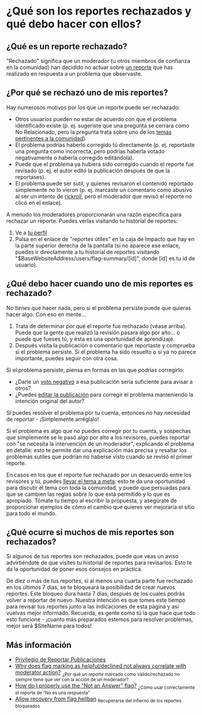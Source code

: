 # ¿Qué son los reportes rechazados y qué debo hacer con ellos?

## ¿Qué es un reporte rechazado?

"Rechazado" significa que un moderador (u otros miembros de confianza en la comunidad) han decidido no actuar sobre [un reporte](/help/privileges/flag-posts) que has realizado en respuesta a un problema que observaste.

## ¿Por qué se rechazó uno de mis reportes?

Hay numerosos motivos por los que un reporte puede ser rechazado:

- Otros usuarios pueden no estar de acuerdo con que el problema identificado existe (p. ej. sugeriste que una pregunta se cerrara como No Relacionado, pero la pregunta trata sobre uno de los [temas pertinentes a la comunidad](/help/on-topic)).
- El problema podrías haberlo corregido tú directamente (p. ej. reportaste una pregunta como incorrecta, pero podrías haberla votado negativamente o haberla corregido editándola).
- Puede que el problema ya hubiera sido corregido cuando el reporte fue revisado (p. ej. el autor editó la publicación después de que la reportases).
- El problema puede ser sutil, y quienes revisaron el contenido reportado simplemente no lo vieron (p. ej. marcaste un comentario como abusivo al ser un intento de [rickroll](https://www.youtube.com/watch?v=dQw4w9WgXcQ), pero el moderador que revisó el reporte no clicó en el enlace).

A menudo los moderadores proporcionarán una razón específica para rechazar un reporte. Puedes verlas visitando tu historial de reportes:

1. Ve a [tu perfil](/users/current)
2. Pulsa en el enlace de "reportes útiles" en la caja de Impacto que hay en la parte superior derecha de la pantalla (si no aparece ese enlace, puedes ir directamente a tu historial de reportes visitando  "$BaseWebsiteAddress/users/flag-summary/[id]", donde [id] es tu id de usuario).

## ¿Qué debo hacer cuando uno de mis reportes es rechazado?

No *tienes* que hacer nada, pero si el problema persiste puede que quieras hacer algo. Con eso en mente...

1. Trata de determinar por qué el reporte fue rechazado (véase arriba). Puede que la gente que realizó la revisión pasara algo por alto... o puede que fueses tú, y ésta es una oportunidad de aprendizaje.
2. Después visita la publicación o comentario que reportaste y comprueba si el problema persiste. Si el problema ha sido resuelto o si ya no parece importante, puedes seguir con otra cosa.

Si el problema persiste, piensa en formas en las que podrías corregirlo:

- ¿Darle un [voto negativo](/help/privileges/vote-down) a esa publicación sería suficiente para avisar a otros?
- ¿Puedes [editar la publicación](/help/editing) para corregir el problema manteniendo la intención original del autor?

Si puedes resolver el problema por tu cuenta, entonces no hay necesidad de reportar - ¡Simplemente arréglalo!

Si el problema es algo que no puedes corregir por tu cuenta, y sospechas que simplemente se le pasó algo por alto a los revisores, puedes reportar con "se necesita la intervención de un moderador", explicando el problema en detalle: esto te permite dar una explicación más precisa y resaltar los problemas sutiles que podrían no haberse visto cuando se revisó el primer reporte.

En casos en los que el reporte fue rechazado por un desacuerdo entre los revisores y tú, puedes [llevar el tema a meta]($MetaUrl): esto te da una oportunidad para discutir el tema con toda la comunidad, y puede que persuadas para que se cambien las reglas sobre lo que está permitido y lo que es apropiado. Tómate tu tiempo al escribir la propuesta, y asegúrate de proporcionar ejemplos de cómo el cambio que quieres ver mejoraría el sitio para todo el mundo.

## ¿Qué ocurre si muchos de mis reportes son rechazados?

Si algunos de tus reportes son rechazados, puede que veas un aviso advirtiéndote de que visites tu historial de reportes para revisarlos. Esto te da la oportunidad de poner esos consejos en práctica.

De diez o más de tus reportes, si al menos una cuarta parte fue rechazado en los últimos 7 días, se te bloqueará la posibilidad de crear nuevos reportes. Este bloqueo dura hasta 7 días, después de los cuales podrás volver a reportar de nuevo. Nuestra intención es que tomes este tiempo para revisar tus reportes junto a las indicaciones de esta página y así vuelvas mejor informado. Recuerda, es gente como tú la que hace que todo esto funcione - ¡cuanto más preparados estemos para resolver problemas, mejor será $SiteName para todos!

## Más información

- [Privilegio de Reportar Publicaciones](/help/privileges/flag-posts)
- [Why does flag marking as helpful/declined not always correlate with moderator action?](https://meta.stackexchange.com/questions/105391/why-does-flag-marking-as-helpful-declined-not-always-correlate-with-moderator-ac) <sub>¿Por qué un reporte marcado como válido/rechazado no siempre tiene que ver con la acción de un moderador?</sub>
- [How do I properly use the “Not an Answer” flag?](https://meta.stackexchange.com/questions/185073/how-do-i-properly-use-the-not-an-answer-flag) <sub>¿Cómo usar correctamente el reporte de “No es una respuesta”</sub>
- [Allow recovery from flag hellban](https://meta.stackexchange.com/questions/173878/allow-recovery-from-flag-hellban/) <sub>Recuperarse del infierno de los reportes bloqueados</sub>
